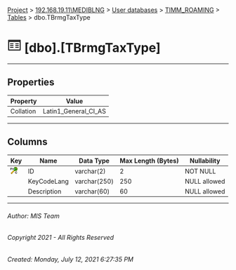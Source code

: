 #### 

[Project](../../../../index.md) > [192.168.19.11\\MEDIBLNG](../../../index.md) > [User databases](../../index.md) > [TIMM_ROAMING](../index.md) > [Tables](Tables.md) > dbo.TBrmgTaxType

# ![Tables](../../../../Images/Table32.png) [dbo].[TBrmgTaxType]

---

## <a name="#properties"></a>Properties

| Property | Value |
|---|---|
| Collation | Latin1_General_CI_AS |


---

## <a name="#columns"></a>Columns

| Key | Name | Data Type | Max Length (Bytes) | Nullability |
|---|---|---|---|---|
| [![Cluster Primary Key PK_TBrmgTaxType: ID](../../../../Images/pkcluster.png)](#indexes) | ID | varchar(2) | 2 | NOT NULL |
|  | KeyCodeLang | varchar(250) | 250 | NULL allowed |
|  | Description | varchar(60) | 60 | NULL allowed |


---

###### Author:  MIS Team

###### Copyright 2021 - All Rights Reserved

###### Created: Monday, July 12, 2021 6:27:35 PM

